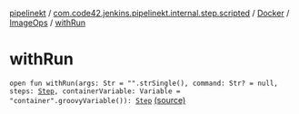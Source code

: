 [pipelinekt](../../../index.md) / [com.code42.jenkins.pipelinekt.internal.step.scripted](../../index.md) / [Docker](../index.md) / [ImageOps](index.md) / [withRun](./with-run.md)

# withRun

`open fun withRun(args: Str = "".strSingle(), command: Str? = null, steps: `[`Step`](../../../com.code42.jenkins.pipelinekt.core.step/-step/index.md)`, containerVariable: Variable = "container".groovyVariable()): `[`Step`](../../../com.code42.jenkins.pipelinekt.core.step/-step/index.md) [(source)](https://github.com/code42/pipelinekt/tree/master/internal/src/main/kotlin/com/code42/jenkins/pipelinekt/internal/step/scripted/Docker.kt#L18)